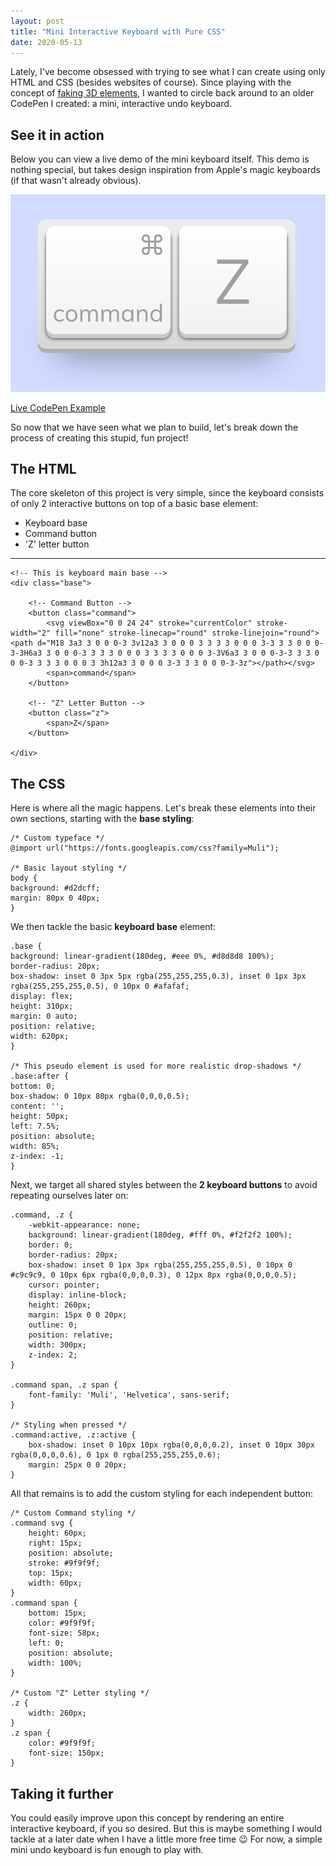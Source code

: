 ```yaml
---
layout: post
title: "Mini Interactive Keyboard with Pure CSS"
date: 2020-05-13
---
```



Lately, I've become obsessed with trying to see what I can create using only HTML and CSS (besides websites of course). Since playing with the concept of [faking 3D elements](https://uglyduck.ca/fake-3d-elements-with-css/), I wanted to circle back around to an older CodePen I created: a mini, interactive undo keyboard.

## See it in action

Below you can view a live demo of the mini keyboard itself. This demo is nothing special, but takes design inspiration from Apple's magic keyboards (if that wasn't already obvious).

![Undo keyboard with two buttons to click](/public/images/undo-keyboard.png)

[Live CodePen Example](https://codepen.io/bradleytaunt/pen/PadQMP)

So now that we have seen what we plan to build, let's break down the process of creating this stupid, fun project!

## The HTML

The core skeleton of this project is very simple, since the keyboard consists of only 2 interactive buttons on top of a basic base element: 

- Keyboard base
- Command button
- 'Z' letter button

---


    <!-- This is keyboard main base -->
    <div class="base">
    
        <!-- Command Button -->
        <button class="command"> 
            <svg viewBox="0 0 24 24" stroke="currentColor" stroke-width="2" fill="none" stroke-linecap="round" stroke-linejoin="round"><path d="M18 3a3 3 0 0 0-3 3v12a3 3 0 0 0 3 3 3 3 0 0 0 3-3 3 3 0 0 0-3-3H6a3 3 0 0 0-3 3 3 3 0 0 0 3 3 3 3 0 0 0 3-3V6a3 3 0 0 0-3-3 3 3 0 0 0-3 3 3 3 0 0 0 3 3h12a3 3 0 0 0 3-3 3 3 0 0 0-3-3z"></path></svg>
            <span>command</span>
        </button>
    
        <!-- "Z" Letter Button -->
        <button class="z">
            <span>Z</span>
        </button>
    
    </div>


## The CSS

Here is where all the magic happens. Let's break these elements into their own sections, starting with the **base styling**:


    /* Custom typeface */
    @import url("https://fonts.googleapis.com/css?family=Muli");
    
    /* Basic layout styling */
    body {
    background: #d2dcff;
    margin: 80px 0 40px;
    }


We then tackle the basic **keyboard base** element:


    .base {
    background: linear-gradient(180deg, #eee 0%, #d8d8d8 100%);
    border-radius: 20px;
    box-shadow: inset 0 3px 5px rgba(255,255,255,0.3), inset 0 1px 3px rgba(255,255,255,0.5), 0 10px 0 #afafaf;
    display: flex;
    height: 310px;
    margin: 0 auto;
    position: relative;
    width: 620px;
    }
    
    /* This pseudo element is used for more realistic drop-shadows */
    .base:after {
    bottom: 0;
    box-shadow: 0 10px 80px rgba(0,0,0,0.5);
    content: '';
    height: 50px;
    left: 7.5%;
    position: absolute;
    width: 85%;
    z-index: -1;
    }


Next, we target all shared styles between the **2 keyboard buttons** to avoid repeating ourselves later on:


    .command, .z {
        -webkit-appearance: none;
        background: linear-gradient(180deg, #fff 0%, #f2f2f2 100%);
        border: 0;
        border-radius: 20px;
        box-shadow: inset 0 1px 3px rgba(255,255,255,0.5), 0 10px 0 #c9c9c9, 0 10px 6px rgba(0,0,0,0.3), 0 12px 8px rgba(0,0,0,0.5);
        cursor: pointer;
        display: inline-block;
        height: 260px;
        margin: 15px 0 0 20px;
        outline: 0;
        position: relative;
        width: 300px;
        z-index: 2;
    }
    
    .command span, .z span {
        font-family: 'Muli', 'Helvetica', sans-serif;
    }
    
    /* Styling when pressed */
    .command:active, .z:active {
        box-shadow: inset 0 10px 10px rgba(0,0,0,0.2), inset 0 10px 30px rgba(0,0,0,0.6), 0 1px 0 rgba(255,255,255,0.6);
        margin: 25px 0 0 20px;
    }


All that remains is to add the custom styling for each independent button:


    /* Custom Command styling */
    .command svg {
        height: 60px;
        right: 15px;
        position: absolute;
        stroke: #9f9f9f;
        top: 15px;
        width: 60px;
    }
    .command span {
        bottom: 15px;
        color: #9f9f9f;
        font-size: 58px;
        left: 0;
        position: absolute;
        width: 100%;
    }
    
    /* Custom "Z" Letter styling */
    .z {
        width: 260px;
    }
    .z span {
        color: #9f9f9f;
        font-size: 150px;
    }


## Taking it further

You could easily improve upon this concept by rendering an entire interactive keyboard, if you so desired. But this is maybe something I would tackle at a later date when I have a little more free time 😉 For now, a simple mini undo keyboard is fun enough to play with.
